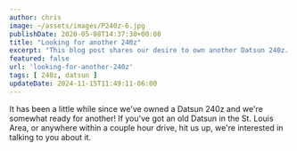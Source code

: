 ```yaml
---
author: chris
image: ~/assets/images/P240z-6.jpg
publishDate: 2020-05-08T14:37:30+00:00
title: "Looking for another 240z"
excerpt: "This blog post shares our desire to own another Datsun 240z. If you're located in or near the St. Louis area and have an old Datsun, connect with us as we're interested in discussing further."
featured: false
url: 'looking-for-another-240z'
tags: [ 240z, datsun ]
updateDate: 2024-11-15T11:49:11-06:00
---
```


It has been a little while since we&#39;ve owned a Datsun 240z and we&#39;re somewhat ready for another! If you&#39;ve got an old Datsun in the St. Louis Area, or anywhere within a couple hour drive, hit us up, we&#39;re interested in talking to you about it.
